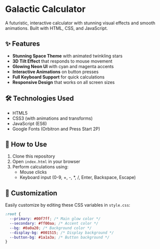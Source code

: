 # Galactic Calculator

A futuristic, interactive calculator with stunning visual effects and smooth animations. Built with HTML, CSS, and JavaScript.

<!-- ![Calculator Preview](preview.png) _(screenshot placeholder - add your own image)_ -->

## ✨ Features

- **Stunning Space Theme** with animated twinkling stars
- **3D Tilt Effect** that responds to mouse movement
- **Glowing Neon UI** with cyan and magenta accents
- **Interactive Animations** on button presses
- **Full Keyboard Support** for quick calculations
- **Responsive Design** that works on all screen sizes

## 🛠️ Technologies Used

- HTML5
- CSS3 (with animations and transforms)
- JavaScript (ES6)
- Google Fonts (Orbitron and Press Start 2P)

## 🚀 How to Use

1. Clone this repository
2. Open `index.html` in your browser
3. Perform calculations using:
   - Mouse clicks
   - Keyboard input (0-9, +, -, \*, /, Enter, Backspace, Escape)

## 🎨 Customization

Easily customize by editing these CSS variables in `style.css`:

```css
:root {
  --primary: #00f7ff; /* Main glow color */
  --secondary: #ff00aa; /* Accent color */
  --bg: #0a0a20; /* Background color */
  --display-bg: #001515; /* Display background */
  --button-bg: #1a1a3a; /* Button background */
}
```
